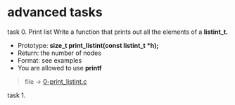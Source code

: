 # advanced tasks

task 0. Print list
Write a function that prints out all the elements of a __listint_t.__
- Prototype: __size_t print_listint(const listint_t *h);__
- Return: the number of nodes
- Format: see examples
- You are allowed to use __printf__
> file -> [0-print_listint.c]()

task 1. 
